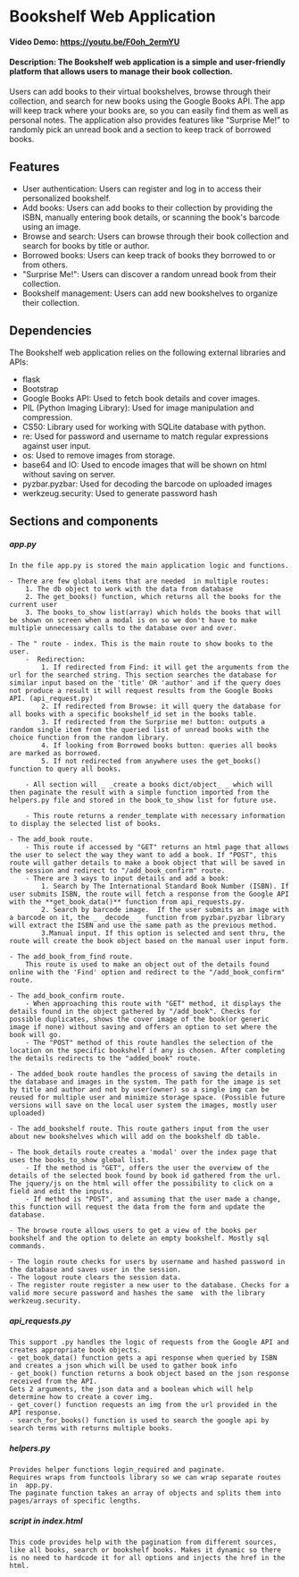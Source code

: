# Bookshelf Web Application

#### Video Demo: <https://youtu.be/F0oh_2ermYU>

#### Description: The Bookshelf web application is a simple and user-friendly platform that allows users to manage their book collection.

Users can add books to their virtual bookshelves, browse through their collection, and search for new books using the Google Books API. The app will keep track where your books are, so you can easily find them as well as personal notes. The application also provides features like "Surprise Me!" to randomly pick an unread book and a section to keep track of borrowed books.

## Features

- User authentication: Users can register and log in to access their personalized bookshelf.
- Add books: Users can add books to their collection by providing the ISBN, manually entering book details, or scanning the book's barcode using an image.
- Browse and search: Users can browse through their book collection and search for books by title or author.
- Borrowed books: Users can keep track of books they borrowed to or from others.
- "Surprise Me!": Users can discover a random unread book from their collection.
- Bookshelf management: Users can add new bookshelves to organize their collection.

## Dependencies

The Bookshelf web application relies on the following external libraries and APIs:

- flask
- Bootstrap
- Google Books API: Used to fetch book details and cover images.
- PIL (Python Imaging Library): Used for image manipulation and compression.
- CS50: Library used for working with SQLite database with python.
- re: Used for password and username to match regular expressions against user input.
- os: Used to remove images from storage.
- base64 and IO: Used to encode images that will be shown on html without saving on server.
- pyzbar.pyzbar: Used for decoding the barcode on uploaded images
- werkzeug.security: Used to generate password hash

## Sections and components

##### app.py

    In the file app.py is stored the main application logic and functions.

    - There are few global items that are needed  in multiple routes:
        1. The db object to work with the data from database
        2. The get_books() function, which returns all the books for the current user
        3. The books_to_show list(array) which holds the books that will be shown on screen when a modal is on so we don't have to make multiple unnecessary calls to the database over and over.

    - The " route - index. This is the main route to show books to the user.
        -  Redirection:
            1. If redirected from Find: it will get the arguments from the url for the searched string. This section searches the database for similar input based on the 'title' OR 'author' and if the query does not produce a result it will request results from the Google Books API. (api_request.py)
            2. If redirected from Browse: it will query the database for all books with a specific bookshelf_id set in the books table.
            3. If redirected from the Surprise me! button: outputs a random single item from the queried list of unread books with the choice function from the random library.
            4. If looking from Borrowed books button: queries all books are marked as borrowed.
            5. If not redirected from anywhere uses the get_books() function to query all books.

        - All section will _ _create a books dict/object_ _ which will then paginate the result with a simple function imported from the helpers.py file and stored in the book_to_show list for future use.

        - This route returns a render_template with necessary information to display the selected list of books.
    
    - The add_book route.
        - This route if accessed by "GET" returns an html page that allows the user to select the way they want to add a book. If "POST", this route will gather details to make a book object that will be saved in the session and redirect to "/add_book_confirm" route.
        - There are 3 ways to input details and add a book:
            1. Search by The International Standard Book Number (ISBN). If user submits ISBN, the route will fetch a response from the Google API with the **get_book_data()** function from api_requests.py.
            2. Search by barcode image.  If the user submits an image with a barcode on it, the _ _decode_ _ function from pyzbar.pyzbar library will extract the ISBN and use the same path as the previous method.
            3.Manual input. If this option is selected and sent thru, the route will create the book object based on the manual user input form.

    - The add_book_from_find route. 
        This route is used to make an object out of the details found online with the 'Find' option and redirect to the "/add_book_confirm" route.

    - The add_book_confirm route. 
        - When approaching this route with "GET" method, it displays the details found in the object gathered by "/add_book". Checks for possible duplicates, shows the cover image of the book(or generic image if none) without saving and offers an option to set where the book will go.
        - The "POST" method of this route handles the selection of the location on the specific bookshelf if any is chosen. After completing the details redirects to the "added_book" route.

    - The added_book route handles the process of saving the details in the database and images in the system. The path for the image is set by title and author and not by user(owner) so a single img can be reused for multiple user and minimize storage space. (Possible future versions will save on the local user system the images, mostly user uploaded)

    - The add_bookshelf route. This route gathers input from the user about new bookshelves which will add on the bookshelf db table.

    - The book_details route creates a 'modal' over the index page that uses the books_to_show global list.
        - If the method is "GET", offers the user the overview of the details of the selected book found by book id gathered from the url. The jquery/js on the html will offer the possibility to click on a field and edit the inputs.
        - If method is "POST", and assuming that the user made a change, this function will request the data from the form and update the database.

    - The browse route allows users to get a view of the books per bookshelf and the option to delete an empty bookshelf. Mostly sql commands.

    - The login route checks for users by username and hashed password in the database and saves user in the session.
    - The logout route clears the session data.
    - The register route register a new user to the database. Checks for a valid more secure password and hashes the same  with the library werkzeug.security.

##### api_requests.py 
    This support .py handles the logic of requests from the Google API and creates appropriate book objects.
    - get_book_data() function gets a api response when queried by ISBN and creates a json which will be used to gather book info
    - get_book() function returns a book object based on the json response received from the API. 
    Gets 2 arguments, the json data and a boolean which will help determine how to create a cover img. 
    - get_cover() function requests an img from the url provided in the API response.
    - search_for_books() function is used to search the google api by search terms with returns multiple books.

##### helpers.py 
    Provides helper functions login_required and paginate.
    Requires wraps from functools library so we can wrap separate routes in  app.py.
    The paginate function takes an array of objects and splits them into pages/arrays of specific lengths.

##### script in index.html
    This code provides help with the pagination from different sources, like all books, search or bookshelf books. Makes it dynamic so there is no need to hardcode it for all options and injects the href in the html.

